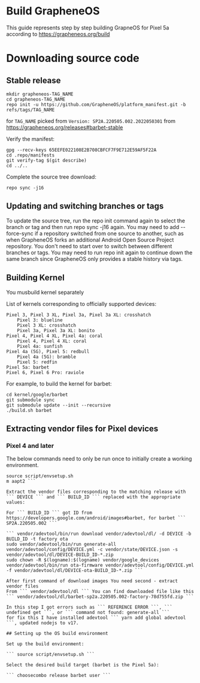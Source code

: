 # Build GrapheneOS

This guide represents step by step building GrapneOS for Pixel 5a according to https://grapheneos.org/build

# Downloading source code
## Stable release

```
mkdir grapheneos-TAG_NAME
cd grapheneos-TAG_NAME
repo init -u https://github.com/GrapheneOS/platform_manifest.git -b refs/tags/TAG_NAME
```

for ``` TAG_NAME ``` picked from ``` Version: SP2A.220505.002.2022050301 ``` from https://grapheneos.org/releases#barbet-stable

Verify the manifest:

```
gpg --recv-keys 65EEFE022108E2B708CBFCF7F9E712E59AF5F22A
cd .repo/manifests
git verify-tag $(git describe)
cd ../..
```

Complete the source tree download:
```
repo sync -j16
```

## Updating and switching branches or tags

To update the source tree, run the repo init command again to select the branch or tag and then run repo sync -j16 again. You may need to add --force-sync if a repository switched from one source to another, such as when GrapheneOS forks an additional Android Open Source Project repository. You don't need to start over to switch between different branches or tags. You may need to run repo init again to continue down the same branch since GrapheneOS only provides a stable history via tags.

## Building Kernel
You musbuild kernel separately

List of kernels corresponding to officially supported devices:

    Pixel 3, Pixel 3 XL, Pixel 3a, Pixel 3a XL: crosshatch
        Pixel 3: blueline
        Pixel 3 XL: crosshatch
        Pixel 3a, Pixel 3a XL: bonito
    Pixel 4, Pixel 4 XL, Pixel 4a: coral
        Pixel 4, Pixel 4 XL: coral
        Pixel 4a: sunfish
    Pixel 4a (5G), Pixel 5: redbull
        Pixel 4a (5G): bramble
        Pixel 5: redfin
    Pixel 5a: barbet
    Pixel 6, Pixel 6 Pro: raviole
    
For example, to build the kernel for barbet:
```
cd kernel/google/barbet
git submodule sync
git submodule update --init --recursive
./build.sh barbet
```
## Extracting vendor files for Pixel devices

### Pixel 4 and later

The below commands need to only be run once to initially create a working environment.

``` cd vendor/adevtool/ && yarn install && cd ../..
source script/envsetup.sh
m aapt2 ```

Extract the vendor files corresponding to the matching release with ``` DEVICE ``` and ``` BUILD_ID ``` replaced with the appropriate values:

For ``` BUILD_ID ``` got ID from https://developers.google.com/android/images#barbet, for barbet ``` SP2A.220505.002 ```

``` vendor/adevtool/bin/run download vendor/adevtool/dl/ -d DEVICE -b BUILD_ID -t factory ota
sudo vendor/adevtool/bin/run generate-all vendor/adevtool/config/DEVICE.yml -c vendor/state/DEVICE.json -s vendor/adevtool/dl/DEVICE-BUILD_ID-*.zip
sudo chown -R $(logname):$(logname) vendor/google_devices
vendor/adevtool/bin/run ota-firmware vendor/adevtool/config/DEVICE.yml -f vendor/adevtool/dl/DEVICE-ota-BUILD_ID-*.zip ```

After first command of download images You need second - extract vendor files 
From ``` vendor/adevtool/dl ``` You can find downloaded file like this ``` vendor/adevtool/dl/barbet-sp2a.220505.002-factory-78d755fd.zip ```

In this step I got errors such as ``` REFERENCE ERROR ```, ``` undefined get ```, or ``` command not found: generate-all ```
for fix this I have installed adevtool ``` yarn add global adevtool ```, updated nodejs to v17.

## Setting up the OS build environment

Set up the build environment:

``` source script/envsetup.sh ```

Select the desired build target (barbet is the Pixel 5a):

``` choosecombo release barbet user ```

    
    

